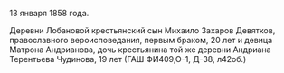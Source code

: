 13 января 1858 года.

Деревни Лобановой крестьянский сын Михаило Захаров Девятков, православного вероисповедания, первым браком, 20 лет и девица Матрона Андрианова, дочь крестьянина той же деревни Андриана Терентьева Чудинова, 19 лет (ГАШ ФИ409,О-1, Д-38, л42об.)